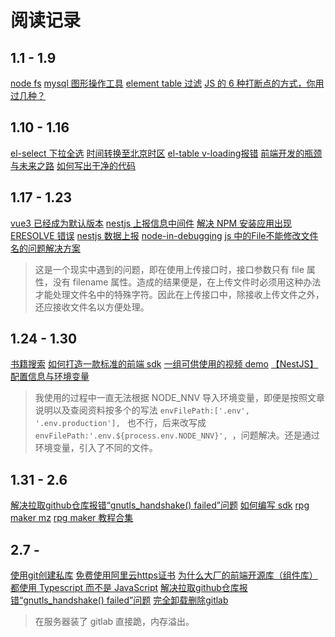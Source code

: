 # 阅读记录

## 1.1 - 1.9

[node fs](https://www.runoob.com/nodejs/nodejs-fs.html)
[mysql 图形操作工具](https://github.com/Sequel-Ace/Sequel-Ace)
[element table 过滤](https://segmentfault.com/a/1190000039771174)
[JS 的 6 种打断点的方式，你用过几种？](https://mp.weixin.qq.com/s/AX_HIDKJd3tbi5eFtdA0Aw)

## 1.10 - 1.16

[el-select 下拉全选](https://blog.csdn.net/weixin_44399917/article/details/102707530)
[时间转换至北京时区](https://blog.csdn.net/u012193330/article/details/79637660)
[el-table v-loading报错](https://blog.csdn.net/qq_39370934/article/details/105836438)
[前端开发的瓶颈与未来之路](https://w3ctim.com/post/b149799.html)
[如何写出干净的代码](https://mp.weixin.qq.com/s/xGmKDtxkOXzqX2LRfe8sbg)

## 1.17 - 1.23
[vue3 已经成为默认版本](https://mp.weixin.qq.com/s/iVVmN9l-24jAJB0WO5Zp2w)
[nestjs 上报信息中间件](https://github.com/chankamlam/nest-jaeger)
[解决 NPM 安装应用出现 ERESOLVE 错误](https://blog.alanwei.com/blog/2021/03/30/npm-install-eresulve-error/)
[nestjs 数据上报](https://github.com/chankamlam/nest-jaeger)
[node-in-debugging](https://www.bookstack.cn/read/node-in-debugging/README.md)
[js 中的File不能修改文件名的问题解决方案](https://www.jianshu.com/p/6ba0c0ac90b1)
> 这是一个现实中遇到的问题，即在使用上传接口时，接口参数只有 file 属性，没有 filename 属性。造成的结果便是，在上传文件时必须用这种办法才能处理文件名中的特殊字符。因此在上传接口中，除接收上传文件之外，还应接收文件名以方便处理。

## 1.24 - 1.30

[书籍搜索](https://zh.z-lib.org/)
[如何打造一款标准的前端 sdk](https://zhuanlan.zhihu.com/p/276080506)
[一组可供使用的视频 demo](https://www.jianshu.com/p/34ce7f9b469a)
[【NestJS】配置信息与环境变量](https://juejin.cn/post/6844903879646117901)
> 我使用的过程中一直无法根据 NODE_NNV 导入环境变量，即便是按照文章说明以及查阅资料按多个的写法 `envFilePath:['.env', '.env.production'], ` 也不行，后来改写成 `envFilePath:'.env.${process.env.NODE_NNV}', `，问题解决。还是通过环境变量，引入了不同的文件。

## 1.31 - 2.6

[解决拉取github仓库报错“gnutls_handshake() failed”问题](https://blog.csdn.net/songtianlun/article/details/115611734)
[如何编写 sdk](https://juejin.cn/post/6844904096739262471)
[rpg maker mz](https://steamcommunity.com/id/yesen/recommended/1096900/)
[rpg maker 教程合集](https://www.bilibili.com/video/BV11541187e1)

## 2.7 -

[使用git创建私库](https://blog.csdn.net/qq_33598419/article/details/94392074)
[免费使用阿里云https证书](https://help.aliyun.com/document_detail/156645.html)
[为什么大厂的前端开源库（组件库）都使用 Typescript 而不是 JavaScript](https://www.zhihu.com/question/465177492)
[解决拉取github仓库报错“gnutls_handshake() failed”问题](https://blog.csdn.net/songtianlun/article/details/115611734)
[完全卸载删除gitlab](https://developer.aliyun.com/article/114619)
> 在服务器装了 gitlab 直接跪，内存溢出。